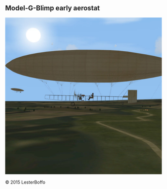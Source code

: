 Model-G-Blimp early aerostat
----------------------------

![Image](https://raw.githubusercontent.com/FGMEMBERS/Model-G-Blimp/master/blimp-splash.png)

:copyright: 2015 LesterBoffo